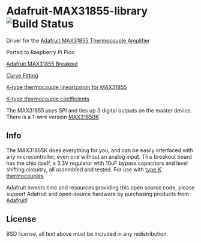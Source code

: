 # Adafruit-MAX31855-library ![Build Status](https://github.com/adafruit/Adafruit-MAX31855-library/workflows/Arduino%20Library%20CI/badge.svg)

Driver for the [Adafruit MAX31855 Thermocouple Amplifier](https://www.adafruit.com/product/269)

Ported to Raspberry Pi Pico

[Adafruit MAX31855 Breakout](https://github.com/adafruit/Adafruit-MAX31855-breakout-board)

[Curve Fitting](https://learn.adafruit.com/calibrating-sensors/multi-point-curve-fitting)

[K-type thermocouple linearization for MAX31855](https://learn.adafruit.com/calibrating-sensors/maxim-31855-linearization)

[K-type thermocouple coefficients](https://srdata.nist.gov/its90/type_k/kcoefficients.html)

The MAX31855 uses SPI and ties up 3 digital outputs on the master device.  There is a 1-wire version [MAX31850K](https://www.adafruit.com/product/1727)

## Info

The MAX31855K does everything for you, and can be easily interfaced with any microcontroller, even one without an analog input. This breakout board has the chip itself, a 3.3V regulator with 10uF bypass capacitors and level shifting circuitry, all assembled and tested. For use with
[type K thermocouples](http://www.adafruit.com/products/270)

Adafruit invests time and resources providing this open source code, please
support Adafruit and open-source hardware by purchasing products from
[Adafruit](https://www.adafruit.com)!

## License

 BSD license, all text above must be included in any redistribution.
